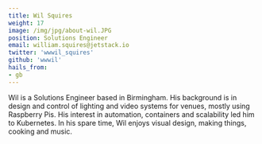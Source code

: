```yaml
---
title: Wil Squires
weight: 17
image: /img/jpg/about-wil.JPG
position: Solutions Engineer
email: william.squires@jetstack.io
twitter: 'wwwil_squires'
github: 'wwwil'
hails_from:
- gb
---
```


Wil is a Solutions Engineer based in Birmingham. His background is in design and control of lighting and video systems for venues, mostly using Raspberry Pis. His interest in automation, containers and scalability led him to Kubernetes. In his spare time, Wil enjoys visual design, making things, cooking and music.
